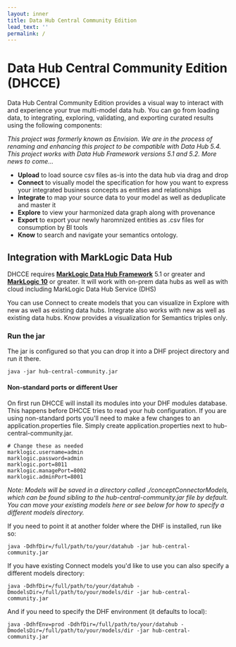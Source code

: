```yaml
---
layout: inner
title: Data Hub Central Community Edition
lead_text: ''
permalink: /
---
```


# Data Hub Central Community Edition (DHCCE)
<p>Data Hub Central Community Edition provides a visual way to interact with and experience your true multi-model data hub.  You can go from loading data, to integrating, exploring, validating, and exporting curated results using the following components:  </p>

<p><i>This project was formerly known as Envision.  We are in the process of renaming and enhancing this project to be compatible with Data Hub 5.4.  This project works with Data Hub Framework versions 5.1 and 5.2.  More news to come...</i></p>

* **Upload** to load source csv files as-is into the data hub via drag and drop
* **Connect** to visually model the specification for how you want to express your integrated business concepts as entities and relationships
* **Integrate** to map your source data to your model as well as deduplicate and master it
* **Explore** to view your harmonized data graph along with provenance
* **Export** to export your newly haromnized entities as .csv files for consumption by BI tools
*  **Know** to search and navigate your semantics ontology.

## Integration with MarkLogic Data Hub
DHCCE requires **[MarkLogic Data Hub Framework](https://github.com/marklogic/marklogic-data-hub/releases)** 5.1 or greater and **[MarkLogic 10](https://developer.marklogic.com/products/marklogic-server/10.0)** or greater. It will work with on-prem data hubs as well as with cloud including MarkLogic Data Hub Service (DHS)

You can use Connect to create models that you can visualize in Explore with new as well as existing data hubs. Integrate also works with new as well as existing data hubs.  Know provides a visualization for Semantics triples only.
<br>
### Run the jar

The jar is configured so that you can drop it into a DHF project directory and run it there.

`java -jar hub-central-community.jar`

#### Non-standard ports or different User
On first run DHCCE will install its modules into your DHF modules database. This happens before DHCCE tries to read your hub configuration. If you are using non-standard ports you'll need to make a few changes to an application.properties file. Simply create application.properties next to hub-central-community.jar.

```properties
# Change these as needed
marklogic.username=admin
marklogic.password=admin
marklogic.port=8011
marklogic.managePort=8002
marklogic.adminPort=8001
```

_Note: Models will be saved in a directory called ./conceptConnectorModels, which can be found sibling to the hub-central-community.jar file by default. You can move your existing models here or see below for how to specify a different models directory._

If you need to point it at another folder where the DHF is installed, run like so:

`java -DdhfDir=/full/path/to/your/datahub -jar hub-central-community.jar`

If you have existing Connect models you'd like to use you can also specify a different models directory:

`java -DdhfDir=/full/path/to/your/datahub -DmodelsDir=/full/path/to/your/models/dir -jar hub-central-community.jar`

And if you need to specify the DHF environment (it defaults to local):

`java -DdhfEnv=prod -DdhfDir=/full/path/to/your/datahub -DmodelsDir=/full/path/to/your/models/dir -jar hub-central-community.jar`
